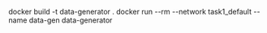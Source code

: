 docker build -t data-generator .
docker run --rm --network task1_default --name data-gen data-generator
